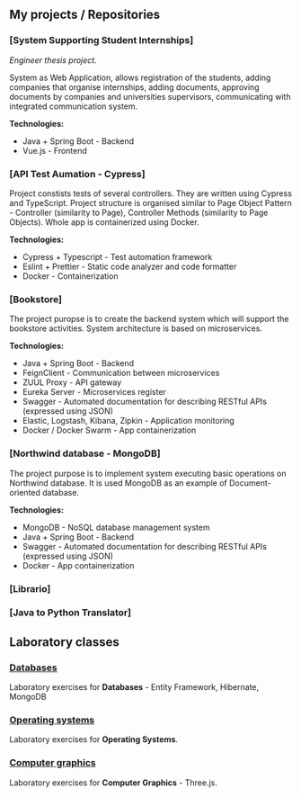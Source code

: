 ## My projects / Repositories
### [System Supporting Student Internships]
*Engineer thesis project.* 

System as Web Application, allows registration of the students, adding companies that organise internships, adding documents, approving documents by companies and universities supervisors, communicating with integrated communication system.

**Technologies:** 
- Java + Spring Boot - Backend
- Vue.js - Frontend

### [API Test Aumation - Cypress]
Project constists tests of several controllers. They are written using Cypress and TypeScript. Project structure is organised similar to Page Object Pattern - Controller (similarity to Page), Controller Methods (similarity to Page Objects). Whole app is containerized using Docker.

**Technologies:**
- Cypress + Typescript - Test automation framework 
- Eslint + Prettier -  Static code analyzer and code formatter
- Docker - Containerization

### [Bookstore]
The project puropse is to create the backend system which will support the bookstore activities. System architecture is based on microservices.

**Technologies:**
- Java + Spring Boot - Backend
- FeignClient - Communication between microservices
- ZUUL Proxy - API gateway
- Eureka Server - Microservices register
- Swagger - Automated documentation for describing RESTful APIs (expressed using JSON)
- Elastic, Logstash, Kibana, Zipkin - Application monitoring
- Docker / Docker Swarm - App containerization

### [Northwind database - MongoDB]
The project purpose is to implement system executing basic operations on Northwind database. It is used MongoDB as an example of Document-oriented database.

**Technologies:** 
- MongoDB - NoSQL database management system
- Java + Spring Boot - Backend
- Swagger - Automated documentation for describing RESTful APIs (expressed using JSON)
- Docker - App containerization

### [Librario]

### [Java to Python Translator]

## Laboratory classes
### [Databases](https://github.com/igordzie97/databases-frameworks)
Laboratory exercises for **Databases** - Entity Framework, Hibernate, MongoDB

### [Operating systems](https://github.com/igordzie97/operating-systems)
Laboratory exercises for **Operating Systems**.

### [Computer graphics](https://github.com/igordzie97/computer-graphics)
Laboratory exercises for **Computer Graphics** - Three.js.
